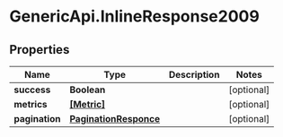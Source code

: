 # GenericApi.InlineResponse2009

## Properties

Name | Type | Description | Notes
------------ | ------------- | ------------- | -------------
**success** | **Boolean** |  | [optional] 
**metrics** | [**[Metric]**](Metric.md) |  | [optional] 
**pagination** | [**PaginationResponce**](PaginationResponce.md) |  | [optional] 


